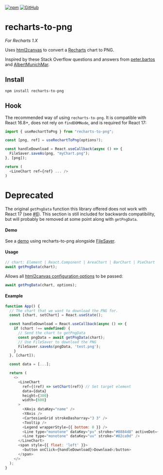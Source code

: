 [![npm](https://img.shields.io/npm/v/recharts-to-png)](https://www.npmjs.com/package/recharts-to-png)
[![GitHub](https://img.shields.io/github/license/brammitch/recharts-to-png)](LICENSE)

# recharts-to-png

_For Recharts 1.X_

Uses [html2canvas](https://github.com/niklasvh/html2canvas) to convert a [Recharts](https://github.com/recharts/recharts) chart to PNG.

Inspired by these Stack Overflow questions and answers from [peter.bartos](https://stackoverflow.com/questions/45086005/recharts-component-to-png/56223127?noredirect=1#comment100914961_56223127) and [AlbertMunichMar](https://stackoverflow.com/questions/57206626/download-chart-as-png-format-in-react-without-overwriting-the-dom).

## Install

```
npm install recharts-to-png
```

## Hook

The recommended way of using `recharts-to-png`. It is compatible with React 16.8+, does not rely on `findDOMNode`, and is required for React 17:

```javascript
import { useRechartToPng } from "recharts-to-png";

const [png, ref] = useRechartToPng(options?);

const handleDownload = React.useCallback(async () => {
  FileSaver.saveAs(png, "myChart.png");
}, [png]);

return (
  <LineChart ref={ref} ... />
)
```

# Deprecated

The original `getPngData` function this library offered does not work with React 17 (see [#6](https://github.com/brammitch/recharts-to-png/issues/6)). This section is still included for backwards compatibility, but will probably be removed at some point along with `getPngData`.

#### Demo

See a [demo](https://csb-dyy8q.netlify.app/) using recharts-to-png alongside [FileSaver](https://www.npmjs.com/package/file-saver).

#### Usage

```javascript
// chart: Element | React.Component | AreaChart | BarChart | PieChart | etc.
await getPngData(chart);
```

Allows all [html2canvas configuration options](https://html2canvas.hertzen.com/configuration) to be passed:

```javascript
await getPngData(chart, options);
```

#### Example

```javascript
function App() {
  // The chart that we want to download the PNG for.
  const [chart, setChart] = React.useState();

  const handleDownload = React.useCallback(async () => {
    if (chart !== undefined) {
      // Send the chart to getPngData
      const pngData = await getPngData(chart);
      // Use FileSaver to download the PNG
      FileSaver.saveAs(pngData, 'test.png');
    }
  }, [chart]);

  const data = [...];

  return (
    <>
      <LineChart
        ref={(ref) => setChart(ref)} // Set target element
        data={data}
        height={300}
        width={600}
      >
        <XAxis dataKey="name" />
        <YAxis />
        <CartesianGrid strokeDasharray="3 3" />
        <Tooltip />
        <Legend wrapperStyle={{ bottom: 0 }} />
        <Line type="monotone" dataKey="pv" stroke="#8884d8" activeDot={{ r: 8 }} />
        <Line type="monotone" dataKey="uv" stroke="#82ca9d" />
      </LineChart>
      <span style={{ float: 'left' }}>
        <button onClick={handleDownload}>Download</button>
      </span>
    </>
  );
}
```
